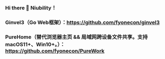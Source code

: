 ### Hi there 👋 Niubility！

### Ginvel3（Go Web框架）：https://github.com/fyonecon/ginvel3

### PureHome（替代浏览器主页 && 局域网跨设备文件共享。支持macOS11+、Win10+。）：https://github.com/fyonecon/PureWork

###

<!--
**fyonecon/fyonecon** is a ✨ _special_ ✨ repository because its `README.md` (this file) appears on your GitHub profile.

Here are some ideas to get you started:

- 🔭 I’m currently working on ...
- 🌱 I’m currently learning ...
- 👯 I’m looking to collaborate on ...
- 🤔 I’m looking for help with ...
- 💬 Ask me about ...
- 📫 How to reach me: ...
- 😄 Pronouns: ...
- ⚡ Fun fact: ...
-->
